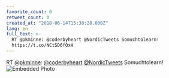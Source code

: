 ```yaml
---
favorite_count: 0
retweet_count: 0
created_at: "2018-06-14T15:38:28.000Z"
lang: en
full_text: >-
  RT @pkminne: @coderbyheart @NordicTweets Somuchtolearn!
  https://t.co/NCtSD6fOxH
---
```


RT [@pkminne](https://twitter.com/pkminne):
[@coderbyheart](https://twitter.com/coderbyheart)
[@NordicTweets](https://twitter.com/NordicTweets) Somuchtolearn!
![Embedded Photo](https://twitter-media-coderbyheart.s3.eu-north-1.amazonaws.com/1007286155174346752-DfqPPfnXcAIsHd7.jpg)
